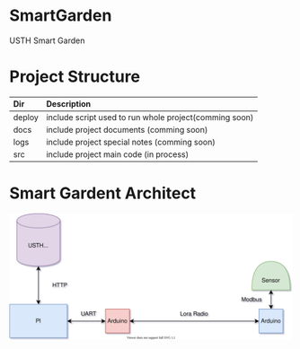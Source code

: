 # SmartGarden
USTH Smart Garden

# Project Structure
| Dir | Description |
|:----|:------------|
|deploy | include script used to run whole project(comming soon) |
|docs | include project documents (comming soon) |
|logs | include project special notes (comming soon) |
|src | include project main code (in process) |

# Smart Gardent Architect
![Smart Gardent](docs/pics/SmartGardent_Architect.svg)
